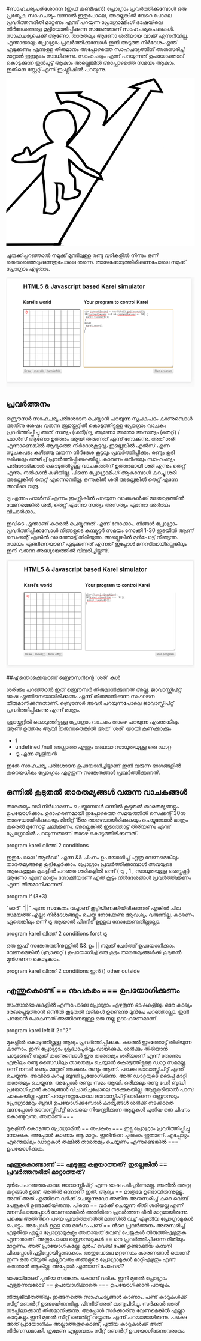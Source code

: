 #സാഹചര്യപരിശോദന (ഇഫ്‌ കണ്ടീഷന്‍)
പ്രോഗ്രാം പ്രവര്‍ത്തിക്കുമ്പോള്‍ ഒരു പ്രത്യേക സാഹചര്യം വന്നാല്‍ ഇതുപോലെ, അല്ലെങ്കില്‍ വേറെ പോലെ പ്രവര്‍ത്തനരീതി മാറ്റണം എന്ന് പറയുന്ന പ്രോഗ്രാമ്മിംഗ് ഭാഷയിലെ നിര്‍ദേശങ്ങളെ കൂട്ടിയോജിപ്പിക്കുന്ന സങ്കേതമാണ് സാഹചര്യചെക്കുകള്‍.  സാഹചര്യചെക്ക് ആണോ, താരതമ്യം ആണോ ശരിയായ വാക്ക് എന്നറിയില്ല. എന്തായാലും പ്രോഗ്രാം പ്രവര്‍ത്തിക്കുമ്പോള്‍ ഇനി അടുത്ത നിര്‍ദേശംഎന്ത്  എടുക്കണം എന്നുള്ള തീരുമാനം അപ്പോഴത്തെ സാഹചര്യത്തിന് അനുസരിച്ച് മാറ്റാന്‍ ഇതുമൂലം സാധിക്കുന്നു. സാഹചര്യം എന്ന് പറയുന്നത് ഉപയോക്താവ് കൊടുക്കുന്ന ഇന്‍പുട്ട് ആകാം അല്ലെങ്കില്‍ അപ്പോഴത്തെ സമയം ആകാം. ഇതിനെ സ്റ്റേറ്റ് എന്ന് ഇംഗ്ലീഷില്‍ പറയുന്നു.

![സാഹചര്യ പരിശോദന ചിത്രം](images/ch06/if.png)

ചുരുക്കിപ്പറഞ്ഞാൽ നമുക്ക് മുന്നിലുള്ള രണ്ടു വഴികളിൽ നിന്നും ഒന്ന് തെരെഞ്ഞെടുക്കുന്നതുപോലെ തന്നെ. താഴേക്കോടുത്തിരിക്കുന്നപോലെ നമുക്ക് പ്രോഗ്രാം എഴുതാം.

![സാഹചര്യ പരിശോദന ചിത്രം](images/ch06/20/01-if.png)

## പ്രവര്‍ത്തനം

ബ്രൌസര്‍ സാഹചര്യപരിശോദന ചെയ്യാന്‍ പറയുന്ന സൂചകപദം കാണുമ്പൊള്‍ അതിനു ശേഷം വരുന്ന ബ്രായ്ക്കറ്റില്‍ കൊടുത്തിട്ടുള്ള പ്രോഗ്രാം വാചകം പ്രവര്‍ത്തിപ്പിച്ചു അത് സത്യം (ശരി)/ട്രൂ, ആണോ അതോ അസത്യം (തെറ്റ്) /ഫാള്‍സ് ആണോ ഉത്തരം ആയി തരുന്നത് എന്ന് നോക്കുന്നു. അത് ശരി എന്നാണെങ്കില്‍ ആദ്യത്തെ നിര്‍ദേശകൂട്ടവും ഇല്ലെങ്കില്‍ എല്‍സ് എന്ന സൂചകപടം  കഴിഞ്ഞു വരുന്ന നിര്‍ദേശ കൂട്ടവും പ്രവര്‍ത്തിപ്പിക്കും. രണ്ടും കൂടി ഒരിക്കലും ഒരുമിച്ച് പ്രവര്‍ത്തിപ്പിക്കുകയില്ല. കാരണം ഒരിക്കലും സാഹചര്യം പരിശോദിക്കാന്‍ കൊടുത്തിട്ടുള്ള വാചകത്തിന്  ഉത്തരമായി ശരി എന്നും തെറ്റ് എന്നും നല്‍കാന്‍ കഴിയില്ല. പിന്നെ പ്രോഗ്രാമിംഗ് ആകുമ്പോള്‍ കുറച്ചു ശരി അല്ലെങ്കില്‍ തെറ്റ് എന്നൊന്നില്ല. ഒന്നുകില്‍ ശരി അല്ലെങ്കില്‍ തെറ്റ് എന്നേ അവിടെ വരൂ.

ട്രൂ എന്നും ഫാള്‍സ് എന്നും ഇംഗ്ലീഷില്‍ പറയുന്ന വാക്കുകള്‍ക്ക് മലയാളത്തില്‍ വേണമെങ്കില്‍ ശരി, തെറ്റ് എന്നോ സത്യം അസത്യം എന്നോ അര്‍ത്ഥം വിചാരിക്കാം.

ഇവിടെ എന്താണ് കരെല്‍ ചെയ്യുന്നത് എന്ന് നോക്കാം. നിങ്ങള്‍ പ്രോഗ്രാം പ്രവര്‍ത്തിപ്പിക്കുമ്പോള്‍ നിങ്ങളുടെ കമ്പ്യൂട്ടര്‍ സമയം നോക്കി 1-30 ഇടയില്‍ ആണ് സെക്കന്റ്‌ എങ്കില്‍ വലത്തോട്ട് തിരിയുന്നു. അല്ലെങ്കില്‍ മുന്‍പോട്ട് നീങ്ങുന്നു. സമയം എങ്ങിനെയാണ് എടുക്കുന്നത് എന്നത് ഇപ്പോള്‍ മനസിലായില്ലെങ്കിലും ഇനി വരുന്ന അദ്ധ്യായത്തില്‍ വിവരിച്ചിട്ടുണ്ട്.

![ഇഫ്‌](images/ch06/20/02-ifonly.png)

##എന്തൊക്കെയാണ് ബ്രൌസറിന്റെ 'ശരി' കള്‍

ശരിക്കും പറഞ്ഞാല്‍ ഇത് ബ്രൌസര്‍ തീരുമാനിക്കുന്നത് അല്ല. ജാവാസ്ക്രിപ്റ്റ് ഭാഷ എങ്ങിനെയായിരിക്കണം എന്ന് തീരുമാനിക്കുന്ന സംഘടന തീരുമാനിക്കുന്നതാണ്. ബ്രൌസര്‍ അവര്‍ പറയുന്നപോലെ ജാവാസ്ക്രിപ്റ്റ് പ്രവര്‍ത്തിപ്പിക്കുന്നു എന്ന് മാത്രം.

ബ്രായ്ക്കറ്റില്‍ കൊടുത്തിട്ടുള്ള പ്രോഗ്രാം വാചകം താഴെ പറയുന്ന എന്തെങ്കിലും ആണ് ഉത്തരം ആയി തരുന്നതെങ്കില്‍ അത് 'ശരി' യായി കണക്കാക്കും

- 1
- undefined /null അല്ലാത്ത എന്തും അഥവാ സാധുതയുള്ള ഒരു ഡാറ്റ
- ട്രൂ എന്ന ബൂളിയന്‍ 

ഇതേ സാഹചര്യ പരിശോദന ഉപയോഗിച്ചിട്ടാണ് ഇനി വരുന്ന ഭാഗങ്ങളില്‍ കുറെയധികം പ്രോഗ്രാം എഴുതുന്ന സങ്കേതങ്ങള്‍ പ്രവര്‍ത്തിക്കുന്നത്.

## ഒന്നില്‍ കൂടുതല്‍ താരതമ്യങ്ങള്‍ വരുന്ന വാചകങ്ങള്‍
താരതമ്യം വഴി നിര്‍ധാരണം ചെയ്യുമ്പോള്‍ ഒന്നില്‍ കൂടുതല്‍ താരതമ്യങ്ങളും ഉപയോഗിക്കാം. ഉദാഹരണമായി ഇപ്പോഴത്തെ സമയത്തില്‍ സെക്കന്റ്‌ 30നു താഴെയായിരിക്കുകയും മിനിറ്റ് 15നു താഴെയായിരിക്കുകയും   ചെയ്യുമ്പോള്‍ മാത്രം കരെല്‍ മുന്നോട്ട് ചലിക്കണം. അല്ലെങ്കില്‍ ഇടത്തോട്ട് തിരിയണം എന്ന് പ്രോഗ്രാമില്‍ പറയുന്നതാണ് താഴെ കൊടുത്തിരിക്കുന്നത്.

program karel വിത്ത്‌ 2 conditions

 ഇതുപോലെ 'ആന്‍ഡ്‌' എന്ന && ചിഹ്നം ഉപയോഗിച്ച് എത്ര വേണമെങ്കിലും താരതമ്യങ്ങളെ കൂട്ടിച്ചേര്‍ക്കാം. പ്രോഗ്രാം പ്രവര്‍ത്തിക്കുമ്പോള്‍ അവയുടെ ആകെത്തുക മുകളില്‍ പറഞ്ഞ ശരികളില്‍ ഒന്ന് ( ട്രൂ , 1 , സാധുതയുള്ള ഒബ്ജെക്റ്റ്) ആണോ എന്ന് മാത്രം നോക്കിയാണ് ഏത് കൂട്ടം നിര്‍ദേശങ്ങള്‍ പ്രവര്‍ത്തിക്കണം എന്ന് തീരുമാനിക്കുന്നത്.

program if (3+3)

"ഓര്‍" "||" എന്ന സങ്കേതം വച്ചാണ് കൂട്ടിയിണക്കിയിരിക്കുന്നത് എങ്കില്‍ ചില സമയത്ത് എല്ലാ നിര്‍ദേശങ്ങളും ചെയ്തു നോക്കേണ്ട ആവശ്യം വരുന്നില്ല. കാരണം ഏതെങ്കിലും ഒന്ന് ട്രൂ ആയാല്‍ പിന്നീട് ഉള്ളവ നോക്കേണ്ടതില്ലല്ലോ. 

program karel വിത്ത്‌ 2 conditions forst ട്രൂ

ഒരു ഇഫ്‌ സങ്കേതത്തിനുള്ളില്‍ && ഉം || നമുക്ക് ചേര്‍ത്ത് ഉപയോഗിക്കാം. വേണമെങ്കില്‍ (ബ്രാക്കറ്റ് ) ഉപയോഗിച്ച് ഒരു കൂട്ടം താരതമ്യങ്ങള്‍ക്ക് കൂടുതല്‍ മുന്‍ഗണന കൊടുക്കാം.

program karel വിത്ത്‌ 2 conditions ഇന്‍ () other outside

## എന്തുകൊണ്ട് == നുപകരം === ഉപയോഗിക്കണം
സംസാരഭാഷകളില്‍ എന്നപോലെ പ്രോഗ്രാം എഴുതുന്ന ഭാഷകളിലും ഒരേ കാര്യം രേഖപ്പെടുത്താന്‍ ഒന്നില്‍ കൂടുതല്‍ വഴികള്‍ ഉണ്ടെന്നു മുന്‍പേ പറഞ്ഞല്ലോ. ഇനി പറയാന്‍ പോകുന്നത് അങ്ങിനെയുള്ള ഒരു നല്ല ഉദാഹരണമാണ്‌.

program karel left if 2="2"

മുകളില്‍ കൊടുത്തിട്ടുള്ള ആദ്യം പ്രവര്‍ത്തിപ്പിക്കുക. കരെല്‍ ഇടത്തോട്ട് തിരിയുന്ന കാണാം. ഇനി പ്രോഗ്രാം ശ്രദ്ധാപൂര്‍വ്വം വായിക്കുക. ശരിക്കും തിരിയാന്‍ പാടുണ്ടോ? നമുക്ക് കാണുമ്പൊള്‍ ഈ താരതമ്യം ശരിയാണ് എന്ന് തോന്നും എങ്കിലും രണ്ടു സൈഡിലും താരതമ്യം ചെയ്യാന്‍ കൊടുത്തിട്ടുള്ള ഡാറ്റ സമമല്ല. ഒന്ന് നമ്പര്‍ രണ്ടും മറ്റേത് അക്ഷരം രണ്ടും ആണ്. പക്ഷെ ജാവാസ്ക്രിപ്റ്റ് എന്ത് ചെയ്യുന്നു. അവിടെ കുറച്ചു ബുദ്ധി പ്രയോഗിക്കുന്നു. അത് ഡാറ്റയുടെ ടൈപ്പ് മാറ്റി താരതമ്യം ചെയ്യുന്നു. അപ്പോള്‍ രണ്ടും സമം ആയി. ഒരിക്കലും രണ്ടു പേര്‍ ബുദ്ധി പ്രയോഗിച്ചാല്‍ കാര്യങ്ങള്‍ വിചാരിച്ചപോലെ നടക്കുകയില്ല. ആളുകൂടിയാല്‍ പാമ്പ്‌ ചാകുകയില്ല എന്ന് പറയുന്നതുപോലെ ജാവാസ്ക്രിപ്റ്റ് ഓടിക്കുന്ന ബ്രൌസറും പ്രോഗ്രാമ്മറും ബുദ്ധി ഉപയോഗിക്കുമ്പോള്‍ കാര്യങ്ങള്‍ ശരിക്ക് നടക്കാതെ വന്നപ്പോള്‍ ജാവാസ്ക്രിപ്റ്റ് ഭാഷയെ നിയന്ത്രിക്കുന്ന ആളുകള്‍ പുതിയ ഒരു ചിഹ്നം കൊണ്ടുവന്നു. അതാണ് ===

മുകളില്‍ കൊടുത്ത പ്രോഗ്രാമില്‍ == നുപകരം === ഇട്ടു പ്രോഗ്രാം പ്രവര്‍ത്തിപ്പിച്ചു നോക്കുക. അപ്പോള്‍ കാണാം ആ മാറ്റം. ഇതിന്‍റെ ചുരുക്കം ഇതാണ്. എപ്പോഴും എന്തെങ്കിലും ഡാറ്റകള്‍ തമ്മില്‍ താരതമ്യം ചെയ്യണം എന്നുണ്ടെങ്കില്‍ === ഉപയോഗിക്കുക.

### എന്തുകൊണ്ടാണ് == എടുത്തു കളയാത്തത്? ഇല്ലെങ്കില്‍ == പ്രവര്‍ത്തനരീതി മാറ്റാത്തത്?

മുന്‍പേ പറഞ്ഞപോലെ ജാവാസ്ക്രിപ്റ്റ് എന്ന ഭാഷ പരിപൂര്‍ണമല്ല. അതില്‍ തെറ്റു കുറ്റങ്ങള്‍ ഉണ്ട്. അതില്‍ ഒന്നാണ് ഇത്. ആദ്യം == മാത്രമേ ഉണ്ടായിരുന്നുള്ളൂ. അന്ന് അത് എങ്ങിനെ വര്‍ക്ക്‌ ചെയ്യുന്നുവോ അതിനു അനുസരിച്ച് കുറെ വെബ്‌ പേജുകള്‍ ഉണ്ടാക്കിയിരുന്നു. പിന്നെ == വര്‍ക്ക്‌ ചെയ്യുന്ന രീതി ശരിയല്ല എന്ന് മനസിലായപ്പോള്‍ വേണമെങ്കില്‍ അതിന്‍റെ പ്രവര്‍ത്തന രീതി മാറ്റമായിരുന്നു. പക്ഷെ അതിന്‍റെ പഴയ പ്രവര്‍ത്തനരീതി മനസില്‍ വച്ച് എഴുതിയ പ്രോഗ്രാമുകള്‍ പൊട്ടും. അപ്പോള്‍ ഉള്ള ഒരു മാര്‍ഗം പണ്ട് == ന്‍റെ പ്രവര്‍ത്തനം അനുസരിച്ച് എഴുതിയ എല്ലാ പ്രോഗ്രാമുകളും അതായത് വെബ്‌ പേജുകള്‍ തിരുത്തിഎഴുതുക എന്നതാണ്. അതുപോലെ ബ്രൌസറുകള്‍ == നെ പ്രവര്‍ത്തിപ്പിക്കുന്ന രീതിയും മാറ്റണം. അത് പ്രായോഗികമല്ല. മുന്‍പ് വെബ്‌ പേജ് ഉണ്ടാക്കിയ കമ്പനി ചിലപ്പോള്‍ പൂട്ടിപ്പോയിട്ടുണ്ടാകാം. അതുപോലെ മറ്റനേകം കാരണങ്ങള്‍ കൊണ്ട് ഇന്ന ഒരു തിയ്യതി എല്ലാവരും തങ്ങളുടെ പ്രോഗ്രാമുകള്‍ മാറ്റിഎഴുതും എന്ന് കരുതാന്‍ ആകില്ല. അപ്പോള്‍ എന്താണ് പോംവഴി?

ഭാഷയിലേക്ക് പുതിയ സങ്കേതം കൊണ്ട് വരിക. ഇനി മുതല്‍ പ്രോഗ്രാം എഴുതുന്നവരോട് == ഉപയോഗിക്കാതെ === ഉപയോഗിക്കാന്‍ പറയുക. 

നിത്യജീവിതത്തിലും ഇങ്ങനത്തെ സാഹചര്യങ്ങള്‍ കാണാം. പണ്ട് കാറുകള്‍ക്ക് സീറ്റ്‌ ബെല്‍റ്റ്‌ ഉണ്ടായിരുന്നില്ല. പിന്നീട് അത് കണ്ടുപിടിച്ചു. സര്‍ക്കാര്‍ അത് നടപ്പിലാക്കാന്‍ തീരുമാനിക്കുന്നു. അപ്പോള്‍ സര്‍ക്കാരിനു വേണമെങ്കില്‍ എല്ലാ കാറുകളും ഇനി മുതല്‍ സീറ്റ്  ബെല്‍റ്റ്‌ വയ്ക്കണം എന്ന് പറയാമായിരുന്നു. പക്ഷെ അത് പ്രായോഗികം അല്ലാത്തതുകൊണ്ട്, പുതിയ കാറുകള്‍ക്ക് അത് നിര്‍ബന്ധമാക്കി. ക്രമേണ എല്ലാവരും സീറ്റ് ബെല്‍റ്റ്‌ ഉപയോഗിക്കുന്നവരാകും.

